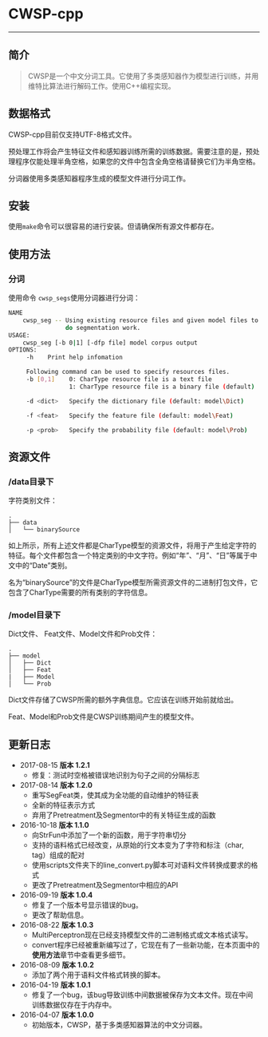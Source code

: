 # CWSP-cpp

------

## 简介

> CWSP是一个中文分词工具。它使用了多类感知器作为模型进行训练，并用维特比算法进行解码工作。使用C++编程实现。



## 数据格式

CWSP-cpp目前仅支持UTF-8格式文件。

预处理工作将会产生特征文件和感知器训练所需的训练数据。需要注意的是，预处理程序仅能处理半角空格，如果您的文件中包含全角空格请替换它们为半角空格。

分词器使用多类感知器程序生成的模型文件进行分词工作。

## 安装

使用`make`命令可以很容易的进行安装。但请确保所有源文件都存在。

## 使用方法

### 分词

使用命令 `cwsp_segs`使用分词器进行分词：

```sh
NAME
    cwsp_seg -- Using existing resource files and given model files to
                do segmentation work.
USAGE:
    cwsp_seg [-b 0|1] [-dfp file] model corpus output
OPTIONS:
     -h    Print help infomation

     Following command can be used to specify resources files.
     -b [0,1]    0: CharType resource file is a text file
                 1: CharType resource file is a binary file (default)

     -d <dict>   Specify the dictionary file (default: model\Dict)

     -f <feat>   Specify the feature file (default: model\Feat)

     -p <prob>   Specify the probability file (default: model\Prob)
```

## 资源文件

### /data目录下

字符类别文件：

```
.
├── data
│   └── binarySource
```

如上所示，所有上述文件都是CharType模型的资源文件，将用于产生给定字符的特征。每个文件都包含一个特定类别的中文字符。例如“年”、“月”、“日”等属于中文中的“Date”类别。

名为“binarySource”的文件是CharType模型所需资源文件的二进制打包文件，它包含了CharType需要的所有类别的字符信息。

### /model目录下

Dict文件、 Feat文件、Model文件和Prob文件：

```
.
├── model
│   ├── Dict
│   ├── Feat
|   ├── Model
│   └── Prob
```

Dict文件存储了CWSP所需的额外字典信息。它应该在训练开始前就给出。

Feat、Model和Prob文件是CWSP训练期间产生的模型文件。

## 更新日志

- 2017-08-15 **版本 1.2.1**
  - 修复：测试时空格被错误地识别为句子之间的分隔标志
- 2017-08-14 **版本 1.2.0**
  - 重写SegFeat类，使其成为全功能的自动维护的特征表
  - 全新的特征表示方式
  - 弃用了Pretreatment及Segmentor中的有关特征生成的函数
- 2016-10-18 **版本 1.1.0**
  - 向StrFun中添加了一个新的函数，用于字符串切分
  - 支持的语料格式已经改变，从原始的行文本变为了字符和标注（char, tag）组成的配对
  - 使用scripts文件夹下的line_convert.py脚本可对语料文件转换成要求的格式
  - 更改了Pretreatment及Segmentor中相应的API
- 2016-09-19 **版本 1.0.4**
  - 修复了一个版本号显示错误的bug。
  - 更改了帮助信息。
- 2016-08-22 **版本 1.0.3**
  - MultiPerceptron现在已经支持模型文件的二进制格式或文本格式读写。
  - convert程序已经被重新编写过了，它现在有了一些新功能，在本页面中的**使用方法**章节中查看更多细节。
- 2016-08-09 **版本 1.0.2**
  - 添加了两个用于语料文件格式转换的脚本。
- 2016-04-19 **版本 1.0.1**
  - 修复了一个bug，该bug导致训练中间数据被保存为文本文件。现在中间训练数据仅存在于内存中。
- 2016-04-07 **版本 1.0.0**
  - 初始版本，CWSP，基于多类感知器算法的中文分词器。